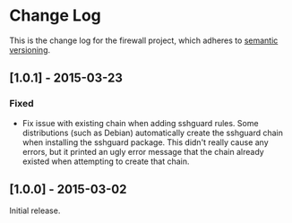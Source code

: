 # Change Log
This is the change log for the firewall project, which adheres to [semantic versioning](http://semver.org/).

## [1.0.1] - 2015-03-23
### Fixed
- Fix issue with existing chain when adding sshguard rules. Some distributions (such as Debian) automatically create the sshguard chain when installing the sshguard package. This didn't really cause any errors, but it printed an ugly error message that the chain already existed when attempting to create that chain.

## [1.0.0] - 2015-03-02
Initial release.
